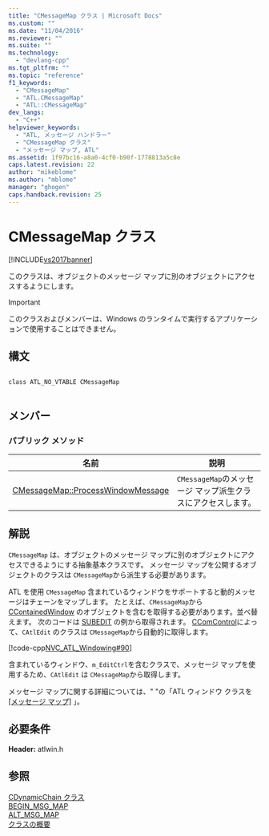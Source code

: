 ```yaml
---
title: "CMessageMap クラス | Microsoft Docs"
ms.custom: ""
ms.date: "11/04/2016"
ms.reviewer: ""
ms.suite: ""
ms.technology: 
  - "devlang-cpp"
ms.tgt_pltfrm: ""
ms.topic: "reference"
f1_keywords: 
  - "CMessageMap"
  - "ATL.CMessageMap"
  - "ATL::CMessageMap"
dev_langs: 
  - "C++"
helpviewer_keywords: 
  - "ATL, メッセージ ハンドラー"
  - "CMessageMap クラス"
  - "メッセージ マップ, ATL"
ms.assetid: 1f97bc16-a8a0-4cf0-b90f-1778813a5c8e
caps.latest.revision: 22
author: "mikeblome"
ms.author: "mblome"
manager: "ghogen"
caps.handback.revision: 25
---
```

# CMessageMap クラス
[!INCLUDE[vs2017banner](../../assembler/inline/includes/vs2017banner.md)]

このクラスは、オブジェクトのメッセージ マップに別のオブジェクトにアクセスするようにします。  
  
> [!IMPORTANT]
>  このクラスおよびメンバーは、Windows のランタイムで実行するアプリケーションで使用することはできません。  
  
## 構文  
  
```  
  
class ATL_NO_VTABLE CMessageMap  
  
```  
  
## メンバー  
  
### パブリック メソッド  
  
|名前|説明|  
|--------|--------|  
|[CMessageMap::ProcessWindowMessage](../Topic/CMessageMap::ProcessWindowMessage.md)|`CMessageMap`のメッセージ マップ派生クラスにアクセスします。|  
  
## 解説  
 `CMessageMap` は、オブジェクトのメッセージ マップに別のオブジェクトにアクセスできるようにする抽象基本クラスです。  メッセージ マップを公開するオブジェクトのクラスは `CMessageMap`から派生する必要があります。  
  
 ATL を使用 `CMessageMap` 含まれているウィンドウをサポートすると動的メッセージはチェーンをマップします。  たとえば、`CMessageMap`から [CContainedWindow](../Topic/CContainedWindowT%20Class.md) のオブジェクトを含むを取得する必要があります。並べ替えます。  次のコードは [SUBEDIT](../../top/visual-cpp-samples.md) の例から取得されます。  [CComControl](../../atl/reference/ccomcontrol-class.md)によって、`CAtlEdit` のクラスは `CMessageMap`から自動的に取得します。  
  
 [!code-cpp[NVC_ATL_Windowing#90](../../atl/codesnippet/CPP/cmessagemap-class_1.h)]  
  
 含まれているウィンドウ、`m_EditCtrl`を含むクラスで、メッセージ マップを使用するため、`CAtlEdit` は `CMessageMap`から取得します。  
  
 メッセージ マップに関する詳細については、" "の「ATL ウィンドウ クラスを [&#91;メッセージ マップ&#93;](../../atl/message-maps-atl.md) 」。  
  
## 必要条件  
 **Header:** atlwin.h  
  
## 参照  
 [CDynamicChain クラス](../../atl/reference/cdynamicchain-class.md)   
 [BEGIN\_MSG\_MAP](../Topic/BEGIN_MSG_MAP.md)   
 [ALT\_MSG\_MAP](../Topic/ALT_MSG_MAP.md)   
 [クラスの概要](../../atl/atl-class-overview.md)